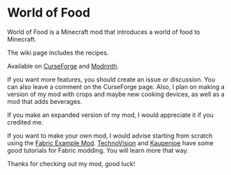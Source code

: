 # World of Food
World of Food is a Minecraft mod that introduces a world of food to Minecraft.

The wiki page includes the recipes.

Available on [CurseForge](https://www.curseforge.com/minecraft/mc-mods/world-of-food) and [Modrinth](https://modrinth.com/mod/world-of-food).

If you want more features, you should create an issue or discussion. You can also leave a comment on the CurseForge page.
Also, I plan on making a version of my mod with crops and maybe new cooking devices, as well as a mod that adds beverages.

If you make an expanded version of my mod, I would appreciate it if you credited me.

If you want to make your own mod, I would advise starting from scratch using the [Fabric Example Mod](https://github.com/FabricMC/fabric-example-mod). [TechnoVision](https://www.youtube.com/channel/UC3n-lKS-MYlunVtErgzSFZg) and [Kaupenjoe](https://www.youtube.com/channel/UCbzPhyLcO8VP25dZ7kaUyAw) have some good tutorials for Fabric modding. You will learn more that way.

Thanks for checking out my mod, good luck!
